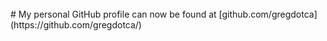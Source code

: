 <BR>  
# My personal GitHub profile can now be found at [github.com/gregdotca](https://github.com/gregdotca/)  
<BR><BR>  
